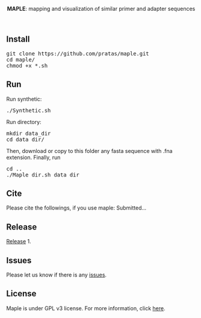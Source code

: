 <p align="center">
<b>MAPLE</b>: mapping and visualization of similar primer and adapter sequences</p>
<br>

## Install
<pre>
git clone https://github.com/pratas/maple.git
cd maple/
chmod +x *.sh
</pre>

## Run
Run synthetic:
<pre>
./Synthetic.sh
</pre>

Run directory:
<pre>
mkdir data_dir
cd data_dir/
</pre>
Then, download or copy to this folder any fasta sequence with .fna extension. Finally, run
<pre>
cd ..
./Maple_dir.sh data_dir
</pre>

## Cite
Please cite the followings, if you use maple:
Submitted...

## Release
[Release](https://github.com/pratas/maple/releases) 1.

## Issues
Please let us know if there is any
[issues](https://github.com/pratas/maple/issues).

## License
Maple is under GPL v3 license. For more information, click [here](http://www.gnu.org/licenses/gpl-3.0.html).

